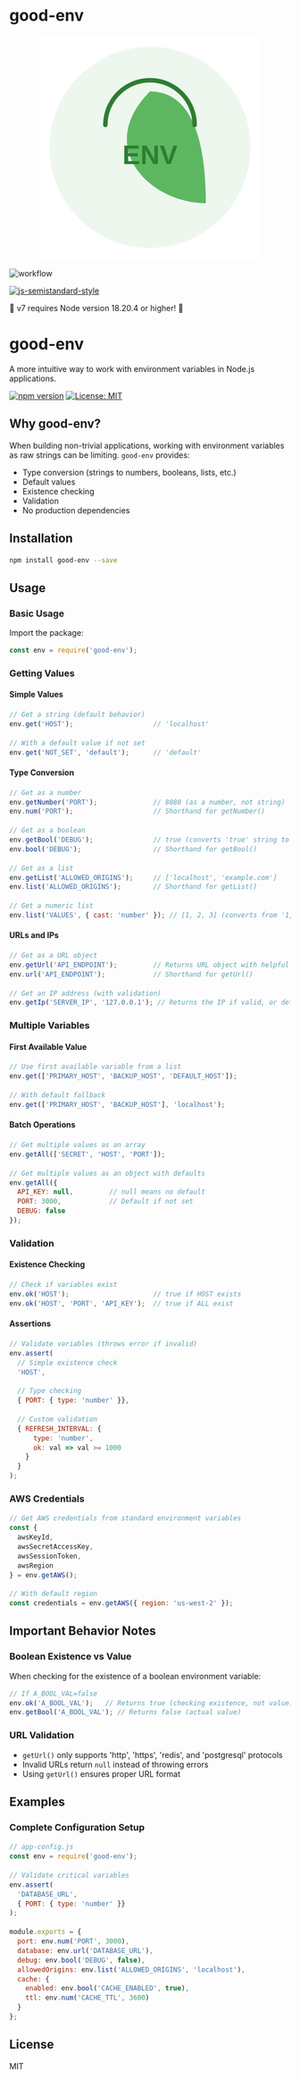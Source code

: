 
# good-env

<p align="center">
  <img src="./img/good-env-logo.svg" alt="good-env-logo" width="400"/>
</p>

![workflow](https://github.com/recursivefunk/good-env/actions/workflows/ci.yml/badge.svg)

[![js-semistandard-style](https://raw.githubusercontent.com/standard/semistandard/master/badge.svg)](https://github.com/standard/semistandard)

🚨 v7 requires Node version 18.20.4 or higher! 🚨

# good-env

A more intuitive way to work with environment variables in Node.js applications.

[![npm version](https://img.shields.io/npm/v/good-env.svg)](https://www.npmjs.com/package/good-env)
[![License: MIT](https://img.shields.io/badge/License-MIT-blue.svg)](https://opensource.org/licenses/MIT)

## Why good-env?

When building non-trivial applications, working with environment variables as raw strings can be limiting. `good-env` provides:

- Type conversion (strings to numbers, booleans, lists, etc.)
- Default values
- Existence checking
- Validation
- No production dependencies

## Installation

```bash
npm install good-env --save
```

## Usage

### Basic Usage

Import the package:

```javascript
const env = require('good-env');
```

### Getting Values

#### Simple Values

```javascript
// Get a string (default behavior)
env.get('HOST');                    // 'localhost'

// With a default value if not set
env.get('NOT_SET', 'default');      // 'default'
```

#### Type Conversion

```javascript
// Get as a number
env.getNumber('PORT');              // 8080 (as a number, not string)
env.num('PORT');                    // Shorthand for getNumber()

// Get as a boolean
env.getBool('DEBUG');               // true (converts 'true' string to boolean)
env.bool('DEBUG');                  // Shorthand for getBool()

// Get as a list
env.getList('ALLOWED_ORIGINS');     // ['localhost', 'example.com']
env.list('ALLOWED_ORIGINS');        // Shorthand for getList()

// Get a numeric list
env.list('VALUES', { cast: 'number' }); // [1, 2, 3] (converts from '1,2,3')
```

#### URLs and IPs

```javascript
// Get as a URL object
env.getUrl('API_ENDPOINT');         // Returns URL object with helpful properties
env.url('API_ENDPOINT');            // Shorthand for getUrl()

// Get an IP address (with validation)
env.getIp('SERVER_IP', '127.0.0.1'); // Returns the IP if valid, or default
```

### Multiple Variables

#### First Available Value

```javascript
// Use first available variable from a list
env.get(['PRIMARY_HOST', 'BACKUP_HOST', 'DEFAULT_HOST']);

// With default fallback
env.get(['PRIMARY_HOST', 'BACKUP_HOST'], 'localhost');
```

#### Batch Operations

```javascript
// Get multiple values as an array
env.getAll(['SECRET', 'HOST', 'PORT']);

// Get multiple values as an object with defaults
env.getAll({
  API_KEY: null,         // null means no default
  PORT: 3000,            // Default if not set
  DEBUG: false
});
```

### Validation

#### Existence Checking

```javascript
// Check if variables exist
env.ok('HOST');                     // true if HOST exists
env.ok('HOST', 'PORT', 'API_KEY');  // true if ALL exist
```

#### Assertions

```javascript
// Validate variables (throws error if invalid)
env.assert(
  // Simple existence check
  'HOST',
  
  // Type checking
  { PORT: { type: 'number' }},
  
  // Custom validation
  { REFRESH_INTERVAL: { 
      type: 'number', 
      ok: val => val >= 1000 
    }
  }
);
```

### AWS Credentials

```javascript
// Get AWS credentials from standard environment variables
const {
  awsKeyId,
  awsSecretAccessKey,
  awsSessionToken,
  awsRegion
} = env.getAWS();

// With default region
const credentials = env.getAWS({ region: 'us-west-2' });
```

## Important Behavior Notes

### Boolean Existence vs Value

When checking for the existence of a boolean environment variable:

```javascript
// If A_BOOL_VAL=false
env.ok('A_BOOL_VAL');   // Returns true (checking existence, not value)
env.getBool('A_BOOL_VAL'); // Returns false (actual value)
```

### URL Validation

- `getUrl()` only supports 'http', 'https', 'redis', and 'postgresql' protocols
- Invalid URLs return `null` instead of throwing errors
- Using `getUrl()` ensures proper URL format

## Examples

### Complete Configuration Setup

```javascript
// app-config.js
const env = require('good-env');

// Validate critical variables
env.assert(
  'DATABASE_URL',
  { PORT: { type: 'number' }}
);

module.exports = {
  port: env.num('PORT', 3000),
  database: env.url('DATABASE_URL'),
  debug: env.bool('DEBUG', false),
  allowedOrigins: env.list('ALLOWED_ORIGINS', 'localhost'),
  cache: {
    enabled: env.bool('CACHE_ENABLED', true),
    ttl: env.num('CACHE_TTL', 3600)
  }
};
```

## License

MIT
